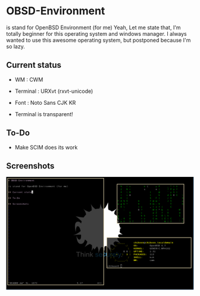 # OBSD-Environment

is stand for OpenBSD Environment (for me)
Yeah, Let me state that, I'm totally beginner for this operating system and windows manager. I always wanted to use this awesome operating system, but postponed because I'm so lazy.

## Current status

* WM : CWM
* Terminal : URXvt (rxvt-unicode)
* Font : Noto Sans CJK KR

* Terminal is transparent!

## To-Do

* Make SCIM does its work

## Screenshots

![capture1.png](images/capture1.png)
